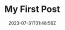 ---
title: "My First Post"
description: 
date: 2023-07-31T01:48:56Z
image: 
math: 
license: 
hidden: false
comments: true
draft: true
---